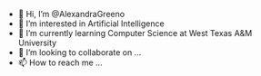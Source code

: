 - 👋 Hi, I’m @AlexandraGreeno
- 👀 I’m interested in Artificial Intelligence
- 🌱 I’m currently learning Computer Science at West Texas A&M University
- 💞️ I’m looking to collaborate on ...
- 📫 How to reach me ...

<!---
Misquito06/Misquito06 is a ✨ special ✨ repository because its `README.md` (this file) appears on your GitHub profile.
You can click the Preview link to take a look at your changes.
--->
